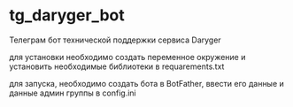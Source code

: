 # tg_daryger_bot

Телеграм бот технической поддержки сервиса Daryger

для установки необходимо создать переменное окружение и установить необходимые библиотеки в requarements.txt

для запуска, необходимо создать бота в BotFather, ввести его данные и данные админ группы в config.ini
